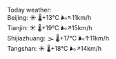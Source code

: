 Today weather:  
Beijing: ☀️   🌡️+13°C 🌬️↖11km/h  
Tianjin: ☀️   🌡️+19°C 🌬️↗15km/h  
Shijiazhuang: 🌫  🌡️+17°C 🌬️↑11km/h  
Tangshan: ☀️   🌡️+18°C 🌬️↗14km/h  
